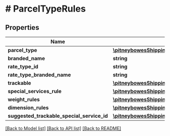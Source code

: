 # # ParcelTypeRules

## Properties

Name | Type | Description | Notes
------------ | ------------- | ------------- | -------------
**parcel_type** | [**\pitneybowesShipping\shippingApi.model\ParcelType**](ParcelType.md) |  | [optional] 
**branded_name** | **string** |  | [optional] 
**rate_type_id** | **string** |  | [optional] 
**rate_type_branded_name** | **string** |  | [optional] 
**trackable** | [**\pitneybowesShipping\shippingApi.model\Trackable**](Trackable.md) |  | [optional] 
**special_services_rule** | [**\pitneybowesShipping\shippingApi.model\SpecialServicesRule[]**](SpecialServicesRule.md) |  | [optional] 
**weight_rules** | [**\pitneybowesShipping\shippingApi.model\WeightRules[]**](WeightRules.md) |  | [optional] 
**dimension_rules** | [**\pitneybowesShipping\shippingApi.model\DimensionRules[]**](DimensionRules.md) |  | [optional] 
**suggested_trackable_special_service_id** | [**\pitneybowesShipping\shippingApi.model\SpecialServiceCodes**](SpecialServiceCodes.md) |  | [optional] 

[[Back to Model list]](../../README.md#documentation-for-models) [[Back to API list]](../../README.md#documentation-for-api-endpoints) [[Back to README]](../../README.md)


